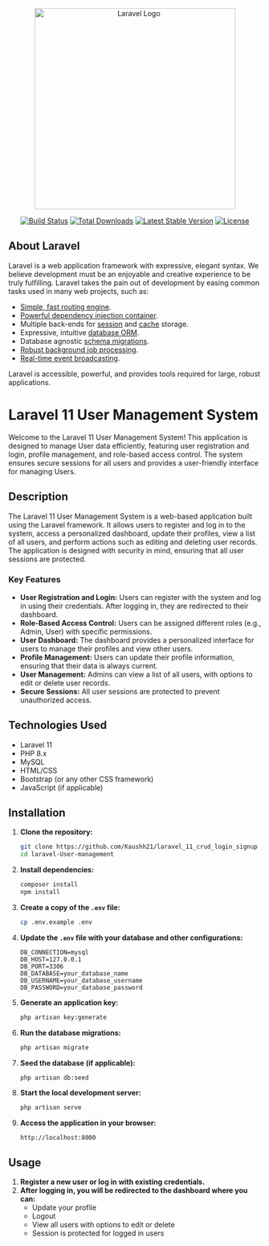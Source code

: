 <p align="center"><a href="https://laravel.com" target="_blank"><img src="https://raw.githubusercontent.com/laravel/art/master/logo-lockup/5%20SVG/2%20CMYK/1%20Full%20Color/laravel-logolockup-cmyk-red.svg" width="400" alt="Laravel Logo"></a></p>

<p align="center">
<a href="https://github.com/laravel/framework/actions"><img src="https://github.com/laravel/framework/workflows/tests/badge.svg" alt="Build Status"></a>
<a href="https://packagist.org/packages/laravel/framework"><img src="https://img.shields.io/packagist/dt/laravel/framework" alt="Total Downloads"></a>
<a href="https://packagist.org/packages/laravel/framework"><img src="https://img.shields.io/packagist/v/laravel/framework" alt="Latest Stable Version"></a>
<a href="https://packagist.org/packages/laravel/framework"><img src="https://img.shields.io/packagist/l/laravel/framework" alt="License"></a>
</p>

## About Laravel

Laravel is a web application framework with expressive, elegant syntax. We believe development must be an enjoyable and creative experience to be truly fulfilling. Laravel takes the pain out of development by easing common tasks used in many web projects, such as:

- [Simple, fast routing engine](https://laravel.com/docs/routing).
- [Powerful dependency injection container](https://laravel.com/docs/container).
- Multiple back-ends for [session](https://laravel.com/docs/session) and [cache](https://laravel.com/docs/cache) storage.
- Expressive, intuitive [database ORM](https://laravel.com/docs/eloquent).
- Database agnostic [schema migrations](https://laravel.com/docs/migrations).
- [Robust background job processing](https://laravel.com/docs/queues).
- [Real-time event broadcasting](https://laravel.com/docs/broadcasting).

Laravel is accessible, powerful, and provides tools required for large, robust applications.

# Laravel 11 User Management System

Welcome to the Laravel 11 User Management System! This application is designed to manage User data efficiently, featuring user registration and login, profile management, and role-based access control. The system ensures secure sessions for all users and provides a user-friendly interface for managing Users.

## Description

The Laravel 11 User Management System is a web-based application built using the Laravel framework. It allows users to register and log in to the system, access a personalized dashboard, update their profiles, view a list of all users, and perform actions such as editing and deleting user records. The application is designed with security in mind, ensuring that all user sessions are protected.

### Key Features

- **User Registration and Login:** Users can register with the system and log in using their credentials. After logging in, they are redirected to their dashboard.
- **Role-Based Access Control:** Users can be assigned different roles (e.g., Admin, User) with specific permissions.
- **User Dashboard:** The dashboard provides a personalized interface for users to manage their profiles and view other users.
- **Profile Management:** Users can update their profile information, ensuring that their data is always current.
- **User Management:** Admins can view a list of all users, with options to edit or delete user records.
- **Secure Sessions:** All user sessions are protected to prevent unauthorized access.

## Technologies Used

- Laravel 11
- PHP 8.x
- MySQL
- HTML/CSS
- Bootstrap (or any other CSS framework)
- JavaScript (if applicable)

## Installation

1. **Clone the repository:**
    ```bash
    git clone https://github.com/Kaushh21/laravel_11_crud_login_signup
    cd laravel-User-management
    ```

2. **Install dependencies:**
    ```bash
    composer install
    npm install
    ```

3. **Create a copy of the `.env` file:**
    ```bash
    cp .env.example .env
    ```

4. **Update the `.env` file with your database and other configurations:**
    ```plaintext
    DB_CONNECTION=mysql
    DB_HOST=127.0.0.1
    DB_PORT=3306
    DB_DATABASE=your_database_name
    DB_USERNAME=your_database_username
    DB_PASSWORD=your_database_password
    ```

5. **Generate an application key:**
    ```bash
    php artisan key:generate
    ```

6. **Run the database migrations:**
    ```bash
    php artisan migrate
    ```

7. **Seed the database (if applicable):**
    ```bash
    php artisan db:seed
    ```

8. **Start the local development server:**
    ```bash
    php artisan serve
    ```

9. **Access the application in your browser:**
    ```
    http://localhost:8000
    ```

## Usage

1. **Register a new user or log in with existing credentials.**
2. **After logging in, you will be redirected to the dashboard where you can:**
    - Update your profile
    - Logout
    - View all users with options to edit or delete
    - Session is protected for logged in users

